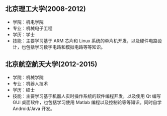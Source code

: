 ## 北京理工大学(2008-2012)

* 学院：机电学院
* 专业：机械电子工程
* 学历：学士
* 技能：主要学习基于 ARM 芯片和 Linux 系统的单片机开发，以及硬件电路设计，也包括学习数字电路和模拟电路等等知识。


## 北京航空航天大学(2012-2015)

* 学院：机械学院
* 专业：机器人技术
* 学历：硕士
* 技能：主要学习基于机器人实时操作系统的软件编程开发，以及使用 Qt 编写 GUI 桌面软件，也包括学习使用 Matlab 编程以及控制论等等知识。同时自学 Android/Java 开发。

